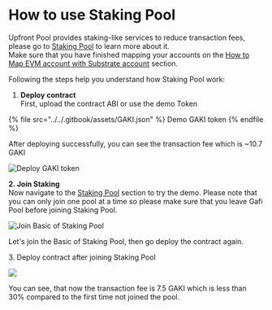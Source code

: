 # How to use Staking Pool

Upfront Pool provides staking-like services to reduce transaction fees, please go to [Staking Pool](https://wiki.gafi.network/learn/staking-pool) to learn more about it.\
Make sure that you have finished mapping your accounts on the [How to Map EVM account with Substrate account](https://wiki.gafi.network/how-to-guides/how-to-map-evm-account-with-substrate-account) section.&#x20;

Following the steps help you understand how Staking Pool work:

1. **Deploy contract**\
   First, upload the contract ABI or use the demo Token

{% file src="../../.gitbook/assets/GAKI.json" %}
Demo GAKI token
{% endfile %}

After deploying successfully, you can see the transaction fee which is \~10.7 GAKI

![Deploy GAKI token](<../../.gitbook/assets/deploy contract.png>)

**2. Join Staking**\
Now navigate to the [Staking Pool](https://apps.gafi.network/admin/staking-pool) section to try the demo. Please note that you can only join one pool at a time so please make sure that you leave Gafi Pool before joining Staking Pool.

![Join Basic of Staking Pool](<../../.gitbook/assets/join-staking (1).png>)

Let's join the Basic of Staking Pool, then go deploy the contract again.

3\. Deploy contract after joining Staking Pool

![](../../.gitbook/assets/redeploy-contract-staking.png)

You can see, that now the transaction fee is 7.5 GAKI which is less than 30% compared to the first time not joined the pool.
